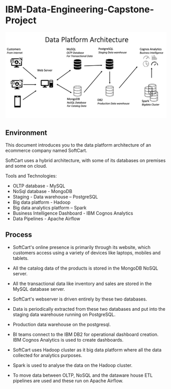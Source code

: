 # IBM-Data-Engineering-Capstone-Project

![Data Engineering Full Project](https://github.com/OsamaELsohafy/IBM-Data-Engineering-Capstone-Project/blob/main/MLOps/data%20eng%20full%20project.png)


## Environment
This document introduces you to the data platform architecture of an ecommerce company named SoftCart.

SoftCart uses a hybrid architecture, with some of its databases on premises and some on cloud.

Tools and Technologies:
- OLTP database - MySQL
- NoSql database - MongoDB
- Staging - Data warehouse – PostgreSQL
- Big data platform - Hadoop
- Big data analytics platform – Spark
- Business Intelligence Dashboard - IBM Cognos Analytics
- Data Pipelines - Apache Airflow

## Process
- SoftCart's online presence is primarily through its website, which customers access using a variety of devices like laptops, mobiles and tablets.

- All the catalog data of the products is stored in the MongoDB NoSQL server.

- All the transactional data like inventory and sales are stored in the MySQL database server.

- SoftCart's webserver is driven entirely by these two databases.

- Data is periodically extracted from these two databases and put into the staging data warehouse running on PostgreSQL.

- Production data warehouse on the postgresql.

- BI teams connect to the IBM DB2 for operational dashboard creation. IBM Cognos Analytics is used to create dashboards.

- SoftCart uses Hadoop cluster as it big data platform where all the data collected for analytics purposes.

- Spark is used to analyse the data on the Hadoop cluster.

- To move data between OLTP, NoSQL and the dataware house ETL pipelines are used and these run on Apache Airflow.
